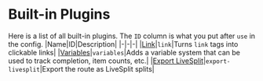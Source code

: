 # Built-in Plugins
Here is a list of all built-in plugins. The `ID` column is what you put after `use` in the config.
|Name|ID|Description|
|-|-|-|
|[Link](./link.md)|`link`|Turns `link` tags into clickable links|
|[Variables](./variables.md)|`variables`|Adds a variable system that can be used to track completion, item counts, etc.|
|[Export LiveSplit](./export-livesplit.md)|`export-livesplit`|Export the route as LiveSplit splits|
<!--
|[Assertion](./assertion.md)|`assertion`|Adds an assertion system that can give warning when a value does not meet some condition|
-->

